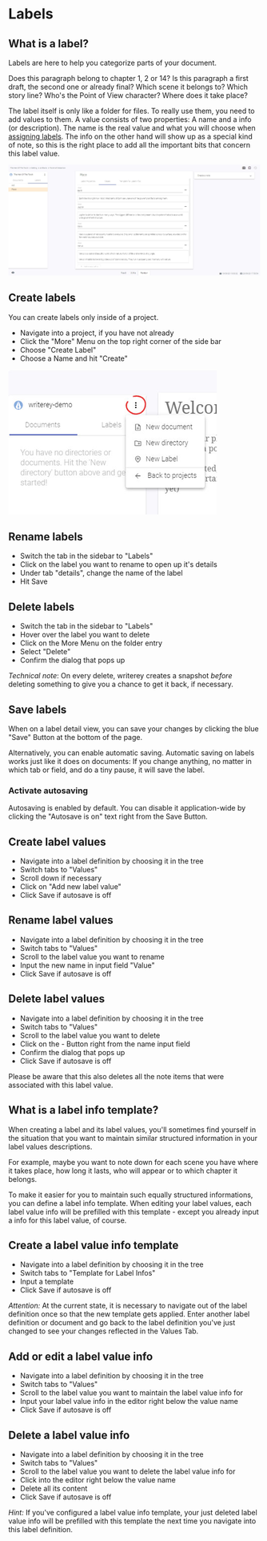 # Labels

## What is a label?

Labels are here to help you categorize parts of your document.

Does this paragraph belong to chapter 1, 2 or 14? Is this paragraph a first draft, the second one or already final? Which scene it belongs to? Which story line? Who's the Point of View character? Where does it take place?

The label itself is only like a folder for files. To really use them, you need to add values to them. A value consists of two properties: A name and a info (or description). The name is the real value and what you will choose when [assigning labels](../documents/#add-label-values-to-paragraphs). The info on the other hand will show up as a special kind of note, so this is the right place to add all the important bits that concern this label value.

![](../img/writerey_guide_label-details.jpg)

## Create labels

You can create labels only inside of a project.

- Navigate into a project, if you have not already
- Click the "More" Menu on the top right corner of the side bar
- Choose "Create Label"
- Choose a Name and hit "Create"

![](../img/writerey_guide_docs-labels.jpg)

## Rename labels

- Switch the tab in the sidebar to "Labels"
- Click on the label you want to rename to open up it's details
- Under tab "details", change the name of the label
- Hit Save

## Delete labels

- Switch the tab in the sidebar to "Labels"
- Hover over the label you want to delete
- Click on the More Menu on the folder entry
- Select "Delete"
- Confirm the dialog that pops up

_Technical note_: On every delete, writerey creates a snapshot _before_ deleting something to give you a chance to get it back, if necessary.

## Save labels

When on a label detail view, you can save your changes by clicking the blue "Save" Button at the bottom of the page.

Alternatively, you can enable automatic saving. Automatic saving on labels works just like it does on documents: If you change anything, no matter in which tab or field, and do a tiny pause, it will save the label.

### Activate autosaving

Autosaving is enabled by default. You can disable it application-wide by clicking the "Autosave is on" text right from the Save Button.

## Create label values

- Navigate into a label definition by choosing it in the tree
- Switch tabs to "Values"
- Scroll down if necessary
- Click on "Add new label value"
- Click Save if autosave is off

## Rename label values

- Navigate into a label definition by choosing it in the tree
- Switch tabs to "Values"
- Scroll to the label value you want to rename
- Input the new name in input field "Value"
- Click Save if autosave is off

## Delete label values

- Navigate into a label definition by choosing it in the tree
- Switch tabs to "Values"
- Scroll to the label value you want to delete
- Click on the - Button right from the name input field
- Confirm the dialog that pops up
- Click Save if autosave is off

Please be aware that this also deletes all the note items that were associated with this label value.

## What is a label info template?

When creating a label and its label values, you'll sometimes find yourself in the situation that you want to maintain similar structured information in your label values descriptions.

For example, maybe you want to note down for each scene you have where it takes place, how long it lasts, who will appear or to which chapter it belongs.

To make it easier for you to maintain such equally structured informations, you can define a label info template. When editing your label values, each label value info will be prefilled with this template - except you already input a info for this label value, of course.

## Create a label value info template

- Navigate into a label definition by choosing it in the tree
- Switch tabs to "Template for Label Infos"
- Input a template
- Click Save if autosave is off

_Attention:_ At the current state, it is necessary to navigate out of the label definition once so that the new template gets applied. Enter another label definition or document and go back to the label definition you've just changed to see your changes reflected in the Values Tab.

## Add or edit a label value info

- Navigate into a label definition by choosing it in the tree
- Switch tabs to "Values"
- Scroll to the label value you want to maintain the label value info for
- Input your label value info in the editor right below the value name
- Click Save if autosave is off

## Delete a label value info

- Navigate into a label definition by choosing it in the tree
- Switch tabs to "Values"
- Scroll to the label value you want to delete the label value info for
- Click into the editor right below the value name
- Delete all its content
- Click Save if autosave is off

_Hint:_ If you've configured a label value info template, your just deleted label value info will be prefilled with this template the next time you navigate into this label definition.
